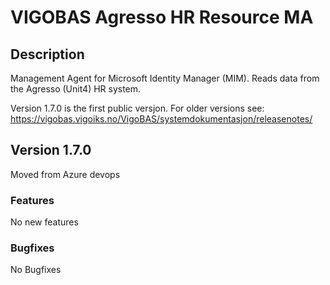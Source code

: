 # VIGOBAS Agresso HR Resource MA

## Description
Management Agent for Microsoft Identity Manager (MIM). Reads data from the Agresso (Unit4) HR system.

Version 1.7.0 is the first public versjon. For older versions see: https://vigobas.vigoiks.no/VigoBAS/systemdokumentasjon/releasenotes/

## Version 1.7.0   
Moved from Azure devops 

### Features
No new features

### Bugfixes
No Bugfixes
